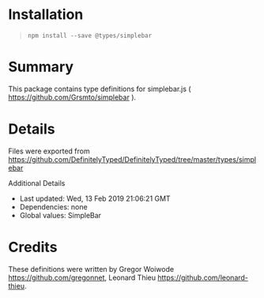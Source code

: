 # Installation
> `npm install --save @types/simplebar`

# Summary
This package contains type definitions for simplebar.js ( https://github.com/Grsmto/simplebar ).

# Details
Files were exported from https://github.com/DefinitelyTyped/DefinitelyTyped/tree/master/types/simplebar

Additional Details
 * Last updated: Wed, 13 Feb 2019 21:06:21 GMT
 * Dependencies: none
 * Global values: SimpleBar

# Credits
These definitions were written by Gregor Woiwode <https://github.com/gregonnet>, Leonard Thieu <https://github.com/leonard-thieu>.
